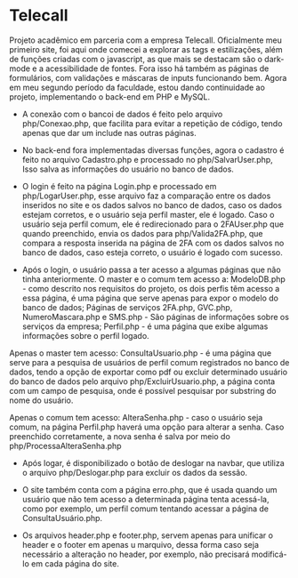 # Telecall
 
Projeto acadêmico em parceria com a empresa Telecall. Oficialmente meu primeiro site, foi aqui onde comecei a explorar as tags e estilizações, além de funções criadas com o javascript, as que mais se destacam são o dark-mode e a acessibilidade de fontes. Fora isso há também as páginas de formulários, com validações e máscaras de inputs funcionando bem. Agora em meu segundo período da faculdade, estou dando continuidade ao projeto, implementando o back-end em PHP e MySQL.

* A conexão com o bancoi de dados é feito pelo arquivo php/Conexao.php, que facilita para evitar a repetição de código, tendo apenas que dar um include nas outras páginas.

* No back-end fora implementadas diversas funções, agora o cadastro é feito no arquivo Cadastro.php e processado no php/SalvarUser.php, Isso salva as informações do usuário no banco de dados.

* O login é feito na página Login.php e processado em php/LogarUser.php, esse arquivo faz a comparação entre os dados inseridos no site e os dados salvos no banco de dados, caso os dados estejam corretos, e o usuário seja perfil master, ele é logado. Caso o usuário seja perfil comum, ele é redirecionado para o 2FAUser.php que quando preenchido, envia os dados para php/Valida2FA.php, que compara a resposta inserida na página de 2FA com os dados salvos no banco de dados, caso esteja correto, o usuário é logado com sucesso.

* Após o login, o usuário passa a ter acesso a algumas páginas que não tinha anteriormente.
O master e o comum tem acesso a:
ModeloDB.php - como descrito nos requisitos do projeto, os dois perfis têm acesso a essa página, é uma página que serve apenas para expor o modelo do banco de dados;
Páginas de serviços 2FA.php, GVC.php, NumeroMascara.php e SMS.php - São páginas de informações sobre os serviços da empresa;
Perfil.php - é uma página que exibe algumas informações sobre o perfil logado.

Apenas o master tem acesso:
ConsultaUsuario.php - é uma página que serve para a pesquisa de usuários de perfil comum registrados no banco de dados, tendo a opção de exportar como pdf ou excluir determinado usuário do banco de dados pelo arquivo php/ExcluirUsuario.php, a página conta com um campo de pesquisa, onde é possível pesquisar por substring do nome do usuário.

Apenas o comum tem acesso:
AlteraSenha.php - caso o usuário seja comum, na página Perfil.php haverá uma opção para alterar a senha. Caso preenchido corretamente, a nova senha é salva por meio do php/ProcessaAlteraSenha.php

* Após logar, é disponibilizado o botão de deslogar na navbar, que utiliza o arquivo php/Deslogar.php para excluir os dados da sessão.

* O site também conta com a página erro.php, que é usada quando um usuário que não tem acesso a determinada página tenta acessá-la, como por exemplo, um perfil comum tentando acessar a página de ConsultaUsuário.php.

* Os arquivos header.php e footer.php, servem apenas para unificar o header e o footer em apenas u marquivo, dessa forma caso seja necessário a alteração no header, por exemplo, não precisará modificá-lo em cada página do site.